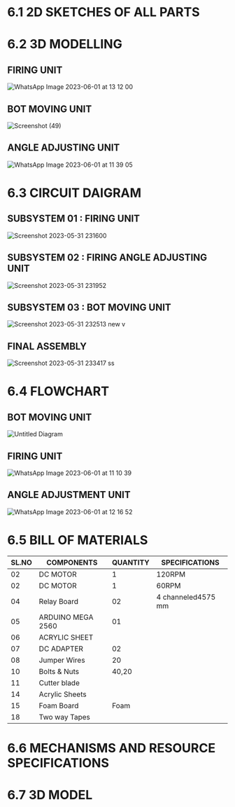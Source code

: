 # 6.1 2D SKETCHES OF ALL PARTS



# 6.2 3D MODELLING
## FIRING UNIT
![WhatsApp Image 2023-06-01 at 13 12 00](https://github.com/N-Division-2022-2023-Even/Repo-07/assets/130656643/93f96c87-f209-438d-953b-c0683dbe87e7)





## BOT MOVING UNIT
![Screenshot (49)](https://github.com/N-Division-2022-2023-Even/Repo-07/assets/130656643/39b7a9ff-0c84-40c6-a0a8-cbb228d36bb5)


## ANGLE ADJUSTING UNIT
![WhatsApp Image 2023-06-01 at 11 39 05](https://github.com/N-Division-2022-2023-Even/Repo-07/assets/130656643/d4711ae7-02ab-493a-aa11-52e48782d84d)

# 6.3 CIRCUIT DAIGRAM
## SUBSYSTEM 01 : FIRING UNIT
![Screenshot 2023-05-31 231600](https://github.com/N-Division-2022-2023-Even/Repo-07/assets/130956680/2eba2eb3-b561-4957-8268-1d208d6a36b6)


## SUBSYSTEM 02 : FIRING ANGLE ADJUSTING UNIT
![Screenshot 2023-05-31 231952](https://github.com/N-Division-2022-2023-Even/Repo-07/assets/130956680/9e06f274-dedb-4a3a-8167-753ad3b69fe6)


## SUBSYSTEM 03 : BOT MOVING UNIT
![Screenshot 2023-05-31 232513 new v](https://github.com/N-Division-2022-2023-Even/Repo-07/assets/130956680/0bac6e08-35e4-46c3-b252-91f7ed35c5c0)


## FINAL ASSEMBLY
![Screenshot 2023-05-31 233417 ss](https://github.com/N-Division-2022-2023-Even/Repo-07/assets/130956680/04c7c6b6-29c5-47a2-9e98-174c6fe37e64)

# 6.4 FLOWCHART
## BOT MOVING UNIT
![Untitled Diagram](https://github.com/N-Division-2022-2023-Even/Repo-07/assets/130656643/206199c2-c4ca-4cb5-aff2-f0d14b44b212)


## FIRING UNIT
![WhatsApp Image 2023-06-01 at 11 10 39](https://github.com/N-Division-2022-2023-Even/Repo-07/assets/130656643/71674624-f1c2-4b71-a2fa-867594b60d9d)

## ANGLE ADJUSTMENT UNIT
![WhatsApp Image 2023-06-01 at 12 16 52](https://github.com/N-Division-2022-2023-Even/Repo-07/assets/130656643/220ad2bb-9085-4a4a-b9db-8e59c5646f49)




# 6.5 BILL OF MATERIALS
|SL.NO|COMPONENTS|QUANTITY|SPECIFICATIONS|
|-----|----------|-------------|--------|
|02|DC MOTOR|1|120RPM| 
|02|DC MOTOR|1|60RPM|
|04|Relay Board|02|4 channeled4575 mm|  
|05|ARDUINO MEGA 2560 | 01| | 
|06|ACRYLIC SHEET|||
|07|DC ADAPTER|02||
|08|Jumper Wires|20|  |  
|10|Bolts & Nuts |40,20|   |   
|11|Cutter blade ||   |    
|14|Acrylic Sheets ||   |    
|15|Foam Board| Foam|    |
|18|Two way Tapes ||  |

# 6.6 MECHANISMS AND RESOURCE SPECIFICATIONS

# 6.7 3D MODEL